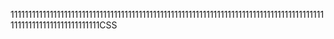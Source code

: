 11111111111111111111111111111111111111111111111111111111111111111111111111111111111111111111111111111111111111111CSS

